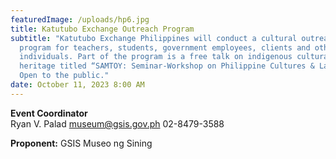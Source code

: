 ```yaml
---
featuredImage: /uploads/hp6.jpg
title: Katutubo Exchange Outreach Program
subtitle: "Katutubo Exchange Philippines will conduct a cultural outreach
  program for teachers, students, government employees, clients and other
  individuals. Part of the program is a free talk on indigenous cultural
  heritage titled “SAMTOY: Seminar-Workshop on Philippine Cultures & Languages”.
  Open to the public."
date: October 11, 2023 8:00 AM
---
```

**E﻿vent Coordinator**\
Ryan V. Palad
museum@gsis.gov.ph
02-8479-3588

**P﻿roponent:** GSIS Museo ng Sining